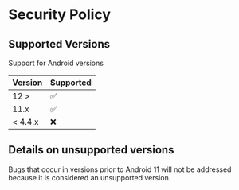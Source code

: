 # Security Policy

## Supported Versions

Support for Android versions 

| Version | Supported          |
| ------- | ------------------ |
| 12 >   | :white_check_mark: |
| 11.x   | :white_check_mark: |
| < 4.4.x   | :x: |
## Details on unsupported versions 

Bugs that occur in versions prior to Android 11 will not be addressed because it is considered an unsupported version.
